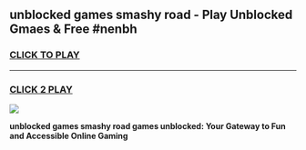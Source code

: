 
## unblocked games smashy road - Play Unblocked Gmaes & Free #nenbh
<h3>
<a href="https://premium.freeplayer.one?title=unblocked_games_smashy_road&ref=03M">CLICK TO PLAY</a></h3>
<hr>

<h3>
<a href="https://premium.freeplayer.one?title=unblocked_games_smashy_road&ref=03M">CLICK 2 PLAY</a>
  
</h3>

<a href="https://premium.freeplayer.one?title=unblocked_games_smashy_road&ref=03M"><img src="https://clearcache.store/games.png"></a>


**unblocked games smashy road games unblocked: Your Gateway to Fun and Accessible Online Gaming**
